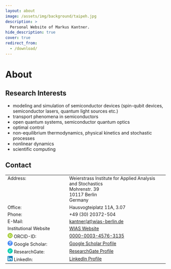 ```yaml
---
layout: about
image: /assets/img/background/taipeh.jpg
description: >
  Personal Website of Markus Kantner.
hide_description: true
cover: true
redirect_from:
  - /download/
---
```



<style type="text/css">
	td {
		vertical-align: top;
	}
	img.icon-logo {
		height: 16px;
	}
</style>

# About

<!--author-->



## Research Interests

+ modeling and simulation of semiconductor devices (spin-qubit devices, semiconductor lasers, quantum light sources etc.)
+ transport phenomena in semiconductors
+ open quantum systems, semiconductor quantum optics
+ optimal control
+ non-equilibrium thermodynamics, physical kinetics and stochastic processes
+ nonlinear dynamics
+ scientific computing



## Contact

<table width="100%">
	<tr>
		<td width="180px">Address:</td>
		<td>Weierstrass Institute for Applied Analysis and Stochastics<br />
			Mohrenstr. 39<br />
			10117 Berlin<br>
			Germany
		</td>
		<!--<td><img src="assets/img/logos/wias.svg" alt="WIAS" height="64" /></td>-->
	</tr>
	<tr>
		<td>Office:</td>
		<td>Hausvogteiplatz 11A, 3.07</td>
		<!--<td></td>-->
	</tr>
	<tr>
		<td>Phone:</td>
		<td>+49 (30) 20372-504</td>
		<!--<td></td>-->
	</tr>
	<tr>
		<td>E-Mail:</td>
		<td><a href="#">kantner(at)wias-berlin.de</a></td>
		<!--<td></td>-->
	</tr>
	<tr>
		<td>Institutional Website</td>
		<td><a href="https://www.wias-berlin.de/contact/staff/index.jsp?uname=kantner">WIAS Website</a></td>
		<!--<td></td>-->
	</tr>    
	<tr>
		<td><img src="assets/img/logos/orcid.svg" class="icon-logo" />&nbsp;ORCID-ID:</td>
		<td><a href="http://orcid.org/0000-0003-4576-3135">0000-0003-4576-3135</a></td>
		<!--<td></td>-->
	</tr>
	<tr>
		<td><img src="assets/img/logos/google-scholar.svg" class="icon-logo" />&nbsp;Google Scholar:</td>
		<td><a href="https://scholar.google.com/citations?hl=de&user=ISRqIw0AAAAJ">Google Scholar Profile</a></td>
		<!--<td></td>-->
	</tr>
	<tr>
		<td><img src="assets/img/logos/researchgate.svg" class="icon-logo" />&nbsp;ResearchGate:</td>
		<td><a href="https://www.researchgate.net/profile/Markus_Kantner">ResearchGate Profile</a></td>
		<!--<td></td>-->
	</tr>
	<tr>
		<td><img src="assets/img/logos/Linkedin-logo.svg" class="icon-logo" />&nbsp;LinkedIn:</td>
		<td><a href="https://www.linkedin.com/in/markus-kantner-45415b166/">LinkedIn Profile</a></td>
		<!--<td></td>-->
	</tr>
</table>

